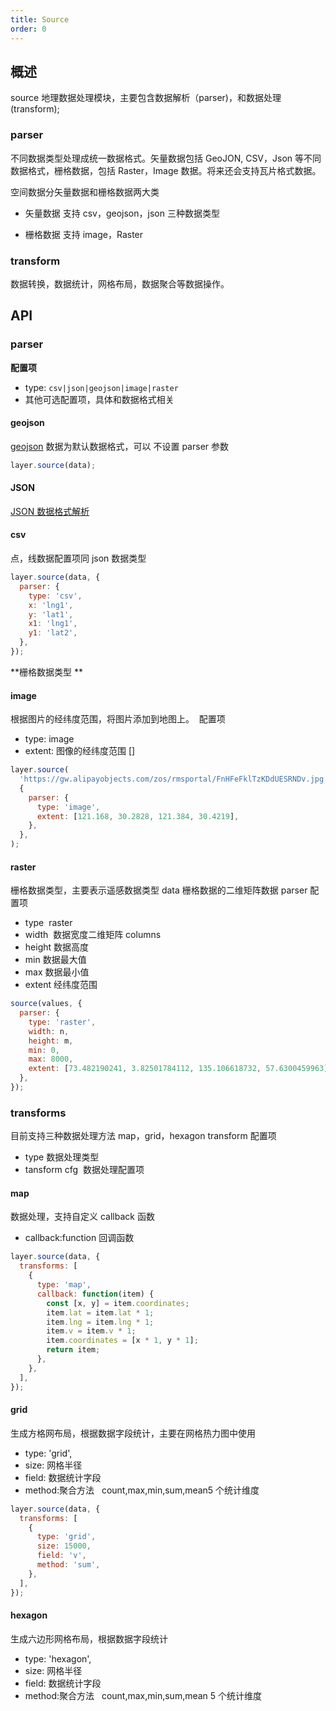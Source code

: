 ```yaml
---
title: Source
order: 0
---
```


## 概述

source 地理数据处理模块，主要包含数据解析（parser)，和数据处理(transform);

### parser

不同数据类型处理成统一数据格式。矢量数据包括 GeoJON, CSV，Json 等不同数据格式，栅格数据，包括 Raster，Image 数据。将来还会支持瓦片格式数据。

空间数据分矢量数据和栅格数据两大类

- 矢量数据 支持 csv，geojson，json 三种数据类型

- 栅格数据 支持 image，Raster

### transform

数据转换，数据统计，网格布局，数据聚合等数据操作。

## API

### parser

**配置项**

- type: `csv|json|geojson|image|raster`
- 其他可选配置项，具体和数据格式相关

#### geojson

[geojson](https://www.yuque.com/antv/l7/dm2zll) 数据为默认数据格式，可以 不设置 parser 参数

```javascript
layer.source(data);
```

#### JSON

[JSON 数据格式解析](../json)

#### csv

点，线数据配置项同 json 数据类型

```javascript
layer.source(data, {
  parser: {
    type: 'csv',
    x: 'lng1',
    y: 'lat1',
    x1: 'lng1',
    y1: 'lat2',
  },
});
```

**栅格数据类型 **

#### image

根据图片的经纬度范围，将图片添加到地图上。  配置项

- type: image
- extent: 图像的经纬度范围 []

```javascript
layer.source(
  'https://gw.alipayobjects.com/zos/rmsportal/FnHFeFklTzKDdUESRNDv.jpg',
  {
    parser: {
      type: 'image',
      extent: [121.168, 30.2828, 121.384, 30.4219],
    },
  },
);
```

#### raster

栅格数据类型，主要表示遥感数据类型 data 栅格数据的二维矩阵数据 parser 配置项

- type  raster
- width  数据宽度二维矩阵 columns
- height 数据高度
- min 数据最大值
- max 数据最小值
- extent 经纬度范围

```javascript
source(values, {
  parser: {
    type: 'raster',
    width: n,
    height: m,
    min: 0,
    max: 8000,
    extent: [73.482190241, 3.82501784112, 135.106618732, 57.6300459963],
  },
});
```

### transforms

目前支持三种数据处理方法 map，grid，hexagon transform 配置项

- type 数据处理类型
- tansform cfg  数据处理配置项

#### map

数据处理，支持自定义 callback 函数

- callback:function 回调函数

```javascript
layer.source(data, {
  transforms: [
    {
      type: 'map',
      callback: function(item) {
        const [x, y] = item.coordinates;
        item.lat = item.lat * 1;
        item.lng = item.lng * 1;
        item.v = item.v * 1;
        item.coordinates = [x * 1, y * 1];
        return item;
      },
    },
  ],
});
```

#### grid

生成方格网布局，根据数据字段统计，主要在网格热力图中使用

- type: 'grid',
- size: 网格半径
- field: 数据统计字段
- method:聚合方法   count,max,min,sum,mean5 个统计维度

```javascript
layer.source(data, {
  transforms: [
    {
      type: 'grid',
      size: 15000,
      field: 'v',
      method: 'sum',
    },
  ],
});
```

#### hexagon

生成六边形网格布局，根据数据字段统计

- type: 'hexagon',
- size: 网格半径
- field: 数据统计字段
- method:聚合方法   count,max,min,sum,mean 5 个统计维度
